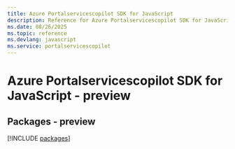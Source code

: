 ```yaml
---
title: Azure Portalservicescopilot SDK for JavaScript
description: Reference for Azure Portalservicescopilot SDK for JavaScript
ms.date: 08/26/2025
ms.topic: reference
ms.devlang: javascript
ms.service: portalservicescopilot
---
```

# Azure Portalservicescopilot SDK for JavaScript - preview
## Packages - preview
[!INCLUDE [packages](portalservicescopilot-index.md)]